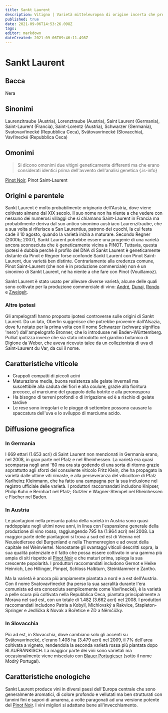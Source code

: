 ```yaml
---
title: Sankt Laurent
description: Vitigno | Varietà mitteleuropea di origine incerta che produce rossi vellutati.
published: true
date: 2021-09-06T14:53:26.098Z
tags: 
editor: markdown
dateCreated: 2021-09-06T09:46:11.498Z
---
```


# Sankt Laurent

## Bacca
Nera
## Sinonimi
Laurenzitraube (Austria), Lorenztraube (Austria), Saint Laurent (Germania), Saint-Laurent (Francia), Saint-Lorentz (Austria), Schwarzer (Germania), Svatovavřinecké (Repubblica Ceca), Svätovavrinecké (Slovacchia), Vavřinecké (Repubblica Ceca)

## Omonimi
> Si dicono omonimi due vitigni geneticamente differenti ma che erano considerati identici prima dell'avvento dell'analisi genetica
{.is-info}

[Pinot Noir](/vitigni/bacca-nera/pinot-noir), Pinot Saint-Laurent

## Origini e parentele
Sankt Laurent è molto probabilmente originario dell'Austria, dove viene coltivato almeno dal XIX secolo. Il suo nome non ha niente a che vedere con nessuno dei numerosi villaggi che si chiamano Saint-Laurent in Francia ma probabilmente deriva dal suo antico sinonimo austriaco Laurenzitraube, che a sua volta si riferisce a San Laurentius, patrono dei cuochi, la cui festa cade il 10 agosto, quando la varietà inizia a maturare. Secondo Regner (2000b; 2007), Sankt Laurent potrebbe essere una progenie di una varietà ancora sconosciuta che è geneticamente vicina a PINOT. Tuttavia, questa ipotesi è dubbia perché il profilo del DNA di Sankt Laurent è geneticamente distante da Pinot e Regner forse confonde Sankt Laurent con Pinot Saint-Laurent, due varietà ben distinte. Contrariamente alla credenza comune, Pinot Saint-Laurent (che non è in produzione commerciale) non è un sinonimo di Sankt Laurent, né ha niente a che fare con Pinot (Vouillamoz).

Sankt Laurent è stato usato per allevare diverse varietà, alcune delle quali sono coltivate per la produzione commerciale di vino: [André](/vitigni/bacca-nera/andre), [Dunaj](/vitigni/bacca-nera/dunaj), [Rondo](/vitigni/bacca-nera/rondo) e [Zweigelt](/vitigni/bacca-nera/zweigelt).

### Altre ipotesi

Gli ampelografi hanno proposto ipotesi controverse sulle origini di Sankt Laurent. Da un lato, Oberlin suggerisce che potrebbe provenire dall'Alsazia, dove fu notato per la prima volta con il nome Schwarzer (schwarz significa 'nero') dall'ampelografo Bronner, che lo introdusse nel Baden-Württemberg. Pulliat ipotizza invece che sia stato introdotto nel giardino botanico di Digione da Weber, che aveva ricevuto talee da un collezionista di uva di Saint-Laurent du Var, da cui il nome.

## Caratteristiche viticole
- Grappoli compatti di piccoli acini
- Maturazione media, buona resistenza alle gelate invernali ma suscettibile alla caduta dei fiori e alla coulure, grazie alla fioritura precoce, al marciume del grappolo della botrite e alla peronospora
- Ha bisogno di terreni profondi o di irrigazione ed è a rischio di gelate tardive
- Le rese sono irregolari e le piogge di settembre possono causare la spaccatura dell'uva e lo sviluppo di marciume acido.

## Diffusione geografica

### In Germania

I 669 ettari (1.653 acri) di Saint Laurent non menzionati in Germania erano, nel 2008, in gran parte nel Pfalz e nel Rheinhessen. La varietà era quasi scomparsa negli anni '60 ma ora sta godendo di una sorta di ritorno grazie soprattutto agli sforzi del consulente viticolo Fritz Klein, che ha propagato la varietà dalle ultime viti rimaste, e alla perseveranza del viticoltore di Pfalz Karlheinz Kleinmann, che ha fatto una campagna per la sua inclusione nel registro ufficiale delle varietà. I produttori raccomandati includono Knipser, Philip Kuhn e Bernhart nel Pfalz; Gutzler e Wagner-Stempel nel Rheinhessen e Fischer nel Baden.

### In Austria
Le piantagioni nella presunta patria della varietà in Austria sono quasi raddoppiate negli ultimi nove anni, in linea con l'espansione generale della produzione di vino rosso, raggiungendo 795 ha (1.964 acri) nel 2008. La maggior parte delle piantagioni si trova a sud ed est di Vienna nel Neusiedlersee del Burgenland e nella Thermenregion e ad ovest della capitale nel Weinviertel. Nonostante gli svantaggi viticoli descritti sopra, la sua qualità potenziale e il fatto che possa essere coltivato in una gamma più ampia di siti rispetto al [Pinot Noir](/vitigni/bacca-nera/pinot-noir) e che maturi prima, spiega la sua crescente popolarità. I produttori raccomandati includono Gernot e Heike Heinrich, Leo Hillinger, Pimpel, Schloss Halbturn, Steinklammer e Zantho.

Ma la varietà è ancora più ampiamente piantata a nord e a est dell'Austria. Con il nome Svatovavřinecké (ha perso la sua sacralità durante l'era comunista ed era conosciuta semplicemente come Vavřinecké), è la varietà a pelle scura più coltivata nella Repubblica Ceca, piantata principalmente a Morava nel sud est, con un totale di 1.482 (3.662 acri) nel 2008. I produttori raccomandati includono Patria a Kobylí, Michlovský a Rakvice, Stapleton-Springer e Jedlička & Novak a Bořetice e ZD a Němčičky.

### In Slovacchia

Più ad est, in Slovacchia, dove cambiano solo gli accenti su Svätovavrinecké, c'erano 1.408 ha (3.479 acri) nel 2009, il 7% dell'area coltivata a vigneto, rendendola la seconda varietà rossa più piantata dopo BLAUFRÄNKISCH. La maggior parte dei vini sono varietali ma occasionalmente viene miscelato con [Blauer Portugieser](/vitigni/bacca-nera/blauer-portugieser) (sotto il nome Modrý Portugal).

## Caratteristiche enologiche
Sankt Laurent produce vini in diversi paesi dell'Europa centrale che sono generalmente aromatici, di colore profondo e vellutati ma ben strutturati con tannini fini e sapori di amarena, a volte paragonati ad una versione potente del [Pinot Noir](/vitigni/bacca-nera/pinot-noir). I vini migliori si adattano bene all'invecchiamento.
